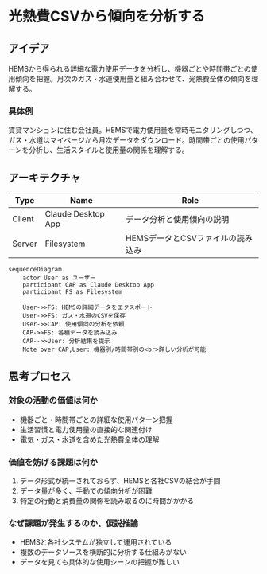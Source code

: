 # 光熱費CSVから傾向を分析する

## アイデア
HEMSから得られる詳細な電力使用データを分析し、機器ごとや時間帯ごとの使用傾向を把握。月次のガス・水道使用量と組み合わせて、光熱費全体の傾向を理解する。

### 具体例
賃貸マンションに住む会社員。HEMSで電力使用量を常時モニタリングしつつ、ガス・水道はマイページから月次データをダウンロード。時間帯ごとの使用パターンを分析し、生活スタイルと使用量の関係を理解する。

## アーキテクチャ

| Type | Name | Role |
|--|--|--|
| Client | Claude Desktop App | データ分析と使用傾向の説明 |
| Server | Filesystem | HEMSデータとCSVファイルの読み込み |

```mermaid
sequenceDiagram
    actor User as ユーザー
    participant CAP as Claude Desktop App
    participant FS as Filesystem

    User->>FS: HEMSの詳細データをエクスポート
    User->>FS: ガス・水道のCSVを保存
    User->>CAP: 使用傾向の分析を依頼
    CAP->>FS: 各種データを読み込み
    CAP-->>User: 分析結果を提示
    Note over CAP,User: 機器別/時間帯別の<br>詳しい分析が可能
```

## 思考プロセス

### 対象の活動の価値は何か
- 機器ごと・時間帯ごとの詳細な使用パターン把握
- 生活習慣と電力使用量の直接的な関連付け
- 電気・ガス・水道を含めた光熱費全体の理解

### 価値を妨げる課題は何か
1. データ形式が統一されておらず、HEMSと各社CSVの結合が手間<br>
2. データ量が多く、手動での傾向分析が困難<br>
3. 特定の行動と消費量の関係を読み取るのに時間がかかる

### なぜ課題が発生するのか、仮説推論
- HEMSと各社システムが独立して運用されている
- 複数のデータソースを横断的に分析する仕組みがない
- データを見ても具体的な使用シーンの把握が難しい